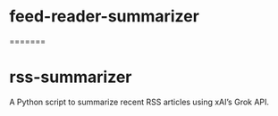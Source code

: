 # feed-reader-summarizer
=======
# rss-summarizer
A Python script to summarize recent RSS articles using xAI’s Grok API.
